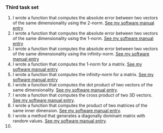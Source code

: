 ### Third task set

1. I wrote a function that computes the absolute error between two vectors of the same dimensionality using the 2-norm. [See my software manual entry](../software_manual/l2NormAbsoluteError.md)
2. I wrote a function that computes the absolute error between two vectors of the same dimensionality using the 1-norm. [See my software manual entry](../software_manual/l1NormAbsoluteError.md)
3. I wrote a function that computes the absolute error between two vectors of the same dimensionality using the infinity-norm. [See my software manual entry](../software_manual/infNormAbsoluteError.md)
4. I wrote a function that computes the 1-norm for a matrix. [See my software manual entry](../software_manual/matrix1Norm.md)
5. I wrote a function that computes the infinity-norm for a matrix. [See my software manual entry](../software_manual/matrixInfNorm.md)
6. I wrote a function that computes the dot product of two vectors of the same dimensionality. [See my software manual entry](../software_manual/dot.md).
7. I wrote a function that computes the cross product of two 3D vectors. [See my software manual entry](../software_manual/cross.md).
8. I wrote a function that computes the product of two matrices of the same inner dimension. [See my software manual entry](../software_manual/matmul.md).
9. I wrote a method that generates a diagonally dominant matrix with random values. [See my software manual entry](../software_manual/makeRandomDD.md).
10. 